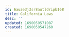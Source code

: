 ```yaml
---
id: 6auze3j3sr8autldripb168
title: California Laws
desc: ''
updated: 1690050571087
created: 1690050547260
---
```

